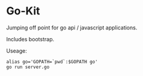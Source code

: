 Go-Kit
=======

Jumping off point for go api / javascript applications.

Includes bootstrap.

Useage:

```
alias go='GOPATH=`pwd`:$GOPATH go'
go run server.go
```
